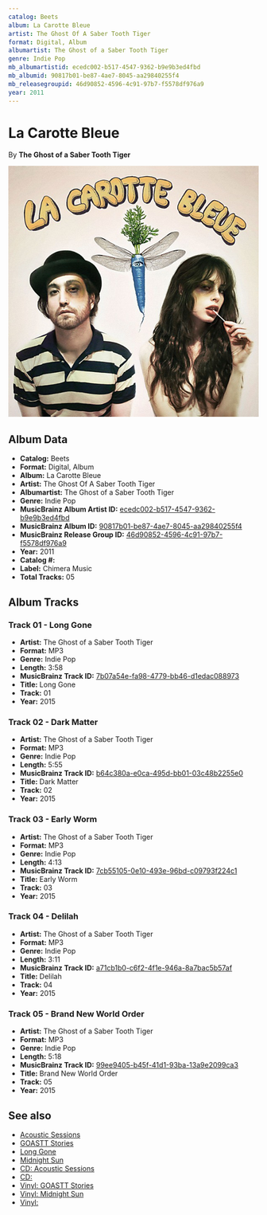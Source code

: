 ```yaml
---
catalog: Beets
album: La Carotte Bleue
artist: The Ghost Of A Saber Tooth Tiger
format: Digital, Album
albumartist: The Ghost of a Saber Tooth Tiger
genre: Indie Pop
mb_albumartistid: ecedc002-b517-4547-9362-b9e9b3ed4fbd
mb_albumid: 90817b01-be87-4ae7-8045-aa29840255f4
mb_releasegroupid: 46d90852-4596-4c91-97b7-f5578df976a9
year: 2011
---
```


# La Carotte Bleue

By **The Ghost of a Saber Tooth Tiger**

![](../../assets/beetscovers/The_Ghost_Of_A_Saber_Tooth_Tiger-La_Carotte_Bleue.jpg)

## Album Data

- **Catalog:** Beets
- **Format:** Digital, Album
- **Album:** La Carotte Bleue
- **Artist:** The Ghost Of A Saber Tooth Tiger
- **Albumartist:** The Ghost of a Saber Tooth Tiger
- **Genre:** Indie Pop
- **MusicBrainz Album Artist ID:** [ecedc002-b517-4547-9362-b9e9b3ed4fbd](https://musicbrainz.org/artist/ecedc002-b517-4547-9362-b9e9b3ed4fbd)
- **MusicBrainz Album ID:** [90817b01-be87-4ae7-8045-aa29840255f4](https://musicbrainz.org/release/90817b01-be87-4ae7-8045-aa29840255f4)
- **MusicBrainz Release Group ID:** [46d90852-4596-4c91-97b7-f5578df976a9](https://musicbrainz.org/release-group/46d90852-4596-4c91-97b7-f5578df976a9)
- **Year:** 2011
- **Catalog #:** 
- **Label:** Chimera Music
- **Total Tracks:** 05

## Album Tracks

### Track 01 - Long Gone

- **Artist:** The Ghost of a Saber Tooth Tiger
- **Format:** MP3
- **Genre:** Indie Pop
- **Length:** 3:58
- **MusicBrainz Track ID:** [7b07a54e-fa98-4779-bb46-d1edac088973](https://musicbrainz.org/recording/7b07a54e-fa98-4779-bb46-d1edac088973)
- **Title:** Long Gone
- **Track:** 01
- **Year:** 2015

### Track 02 - Dark Matter

- **Artist:** The Ghost of a Saber Tooth Tiger
- **Format:** MP3
- **Genre:** Indie Pop
- **Length:** 5:55
- **MusicBrainz Track ID:** [b64c380a-e0ca-495d-bb01-03c48b2255e0](https://musicbrainz.org/recording/b64c380a-e0ca-495d-bb01-03c48b2255e0)
- **Title:** Dark Matter
- **Track:** 02
- **Year:** 2015

### Track 03 - Early Worm

- **Artist:** The Ghost of a Saber Tooth Tiger
- **Format:** MP3
- **Genre:** Indie Pop
- **Length:** 4:13
- **MusicBrainz Track ID:** [7cb55105-0e10-493e-96bd-c09793f224c1](https://musicbrainz.org/recording/7cb55105-0e10-493e-96bd-c09793f224c1)
- **Title:** Early Worm
- **Track:** 03
- **Year:** 2015

### Track 04 - Delilah

- **Artist:** The Ghost of a Saber Tooth Tiger
- **Format:** MP3
- **Genre:** Indie Pop
- **Length:** 3:11
- **MusicBrainz Track ID:** [a71cb1b0-c6f2-4f1e-946a-8a7bac5b57af](https://musicbrainz.org/recording/a71cb1b0-c6f2-4f1e-946a-8a7bac5b57af)
- **Title:** Delilah
- **Track:** 04
- **Year:** 2015

### Track 05 - Brand New World Order

- **Artist:** The Ghost of a Saber Tooth Tiger
- **Format:** MP3
- **Genre:** Indie Pop
- **Length:** 5:18
- **MusicBrainz Track ID:** [99ee9405-b45f-41d1-93ba-13a9e2099ca3](https://musicbrainz.org/recording/99ee9405-b45f-41d1-93ba-13a9e2099ca3)
- **Title:** Brand New World Order
- **Track:** 05
- **Year:** 2015


## See also

- [Acoustic Sessions](Acoustic_Sessions.md)
- [GOASTT Stories](GOASTT_Stories.md)
- [Long Gone](Long_Gone.md)
- [Midnight Sun](Midnight_Sun.md)
- [CD: Acoustic Sessions](../../CD/The_Ghost_Of_A_Saber_Tooth_Tiger/Acoustic_Sessions.md)
- [CD: ](../../CD/The_Ghost_Of_A_Saber_Tooth_Tiger/The_Ghost_Of_A_Saber_Tooth_Tiger.md)
- [Vinyl: GOASTT Stories](../../Vinyl/The_Ghost_Of_A_Saber_Tooth_Tiger/GOASTT_Stories.md)
- [Vinyl: Midnight Sun](../../Vinyl/The_Ghost_Of_A_Saber_Tooth_Tiger/Midnight_Sun.md)
- [Vinyl: ](../../Vinyl/The_Ghost_Of_A_Saber_Tooth_Tiger/The_Ghost_Of_A_Saber_Tooth_Tiger.md)
